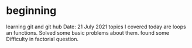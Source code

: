 # beginning
learning git and git hub
Date: 21 July 2021
topics I covered today are loops an functions. Solved some basic problems about them.
found some Difficulty in factorial question.
